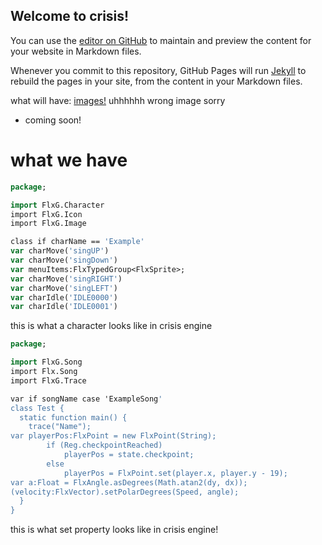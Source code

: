 ## Welcome to crisis!

You can use the [editor on GitHub](https://github.com/bambitheone82112/Crisis-Page/edit/gh-pages/index.md) to maintain and preview the content for your website in Markdown files.

Whenever you commit to this repository, GitHub Pages will run [Jekyll](https://jekyllrb.com/) to rebuild the pages in your site, from the content in your Markdown files.

what will have:
[images!](https://m.gjcdn.net/fireside-post-image/900/15155460-sdeiqnjw-v4.jpg)
uhhhhhh wrong image sorry
- coming soon!
# what we have
```haxe
package;

import FlxG.Character
import FlxG.Icon
import FlxG.Image

class if charName == 'Example'
var charMove('singUP')
var charMove('singDown')
var menuItems:FlxTypedGroup<FlxSprite>;
var charMove('singRIGHT')
var charMove('singLEFT')
var charIdle('IDLE0000')
var charIdle('IDLE0001')
```      
this is what a character looks like
in crisis engine
```haxe
package;

import FlxG.Song
import Flx.Song
import FlxG.Trace

var if songName case 'ExampleSong' 
class Test {
  static function main() {
    trace("Name");
var playerPos:FlxPoint = new FlxPoint(String);
        if (Reg.checkpointReached)
            playerPos = state.checkpoint;
        else
            playerPos = FlxPoint.set(player.x, player.y - 19);
var a:Float = FlxAngle.asDegrees(Math.atan2(dy, dx));
(velocity:FlxVector).setPolarDegrees(Speed, angle);
  }
}
```
this is what set property looks like in crisis engine!
